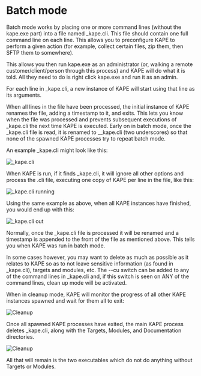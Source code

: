 # Batch mode

Batch mode works by placing one or more command lines (without the kape.exe part) into a file named _kape.cli. This file should contain one full command line on each line. This allows you to preconfigure KAPE to perform a given action (for example, collect certain files, zip them, then SFTP them to somewhere).

This allows you then run kape.exe as an administrator (or, walking a remote customer/client/person through this process) and KAPE will do what it is told. All they need to do is right click kape.exe and run it as an admin.

For each line in _kape.cli, a new instance of KAPE will start using that line as its arguments.

When all lines in the file have been processed, the initial instance of KAPE renames the file, adding a timestamp to it, and exits. This lets you know when the file was processed and prevents subsequent executions of _kape.cli the next time KAPE is executed. Early on in batch mode, once the _kape.cli file is read, it is renamed to __kape.cli (two underscores) so that none of the spawned KAPE processes try to repeat batch mode.

An example _kape.cli might look like this:

![_kape.cli](https://raw.githubusercontent.com/EricZimmerman/KapeDocs/master/Pictures/kapecli.jpg)

When KAPE is run, if it finds _kape.cli, it will ignore all other options and process the .cli file, executing one copy of KAPE per line in the file, like this:

![_kape.cli running](https://raw.githubusercontent.com/EricZimmerman/KapeDocs/master/Pictures/kapecli2.jpg)

Using the same example as above, when all KAPE instances have finished, you would end up with this:

![_kape.cli out](https://raw.githubusercontent.com/EricZimmerman/KapeDocs/master/Pictures/kapecliOut.jpg)

Normally, once the _kape.cli file is processed it will be renamed and a timestamp is appended to the front of the file as mentioned above. This tells you when KAPE was run in batch mode.

In some cases however, you may want to delete as much as possible as it relates to KAPE so as to not leave sensitive information (as found in _kape.cli), targets and modules, etc. The --cu switch can be added to any of the command lines in _kape.cli and, if this switch is seen on ANY of the command lines, clean up mode will be activated. 

When in cleanup mode, KAPE will monitor the progress of all other KAPE instances spawned and wait for them all to exit:

![Cleanup](https://raw.githubusercontent.com/EricZimmerman/KapeDocs/master/Pictures/cleanup1.jpg)

Once all spawned KAPE processes have exited, the main KAPE process deletes _kape.cli, along with the Targets, Modules, and Documentation directories. 

![Cleanup](https://raw.githubusercontent.com/EricZimmerman/KapeDocs/master/Pictures/cleanup2.jpg)

All that will remain is the two executables which do not do anything without Targets or Modules.